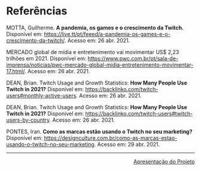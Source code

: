# Referências

MOTTA, Guilherme. **A pandemia, os games e o crescimento da Twitch.** Disponível em: https://live.tt/pt/feeed/a-pandemia-os-games-e-o-crescimento-da-twitch/. Acesso em: 26 abr. 2021.

MERCADO global de mídia e entretenimento vai movimentar US$ 2,23 trilhões em 2021. Disponível em: https://www.pwc.com.br/pt/sala-de-imprensa/noticias/pwc-mercado-global-midia-entretenimento-movimentar-17.html/. Acesso em: 26 abr. 2021.

DEAN, Brian. Twitch Usage and Growth Statistics: **How Many People Use Twitch in 2021?** Disponível em: https://backlinko.com/twitch-users#monthly-active-users. Acesso em: 26 abr. 2021.

DEAN, Brian. Twitch Usage and Growth Statistics: **How Many People Use Twitch in 2021?** Disponível em: https://backlinko.com/twitch-users#twitch-users-by-country. Acesso em: 26 abr. 2021.

PONTES, Iran. **Como as marcas estão usando o Twitch no seu marketing?** Disponível em: https://designculture.com.br/como-as-marcas-estao-usando-o-twitch-no-seu-marketing. Acesso em: 29 abr. 2021.

<hr>

<p align="right"><a href="./12-Apresentação do Projeto.md">Apresentação do Projeto</a></p>